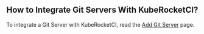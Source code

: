 ## How to Integrate Git Servers With KubeRocketCI?

<head>
  <link rel="canonical" href="https://docs.kuberocketci.io/faq/how-to/devops/integrate-git-servers-with-kuberocketci" />
</head>

To integrate a Git Server with KubeRocketCI, read the [Add Git Server](/docs/user-guide/add-git-server) page.
